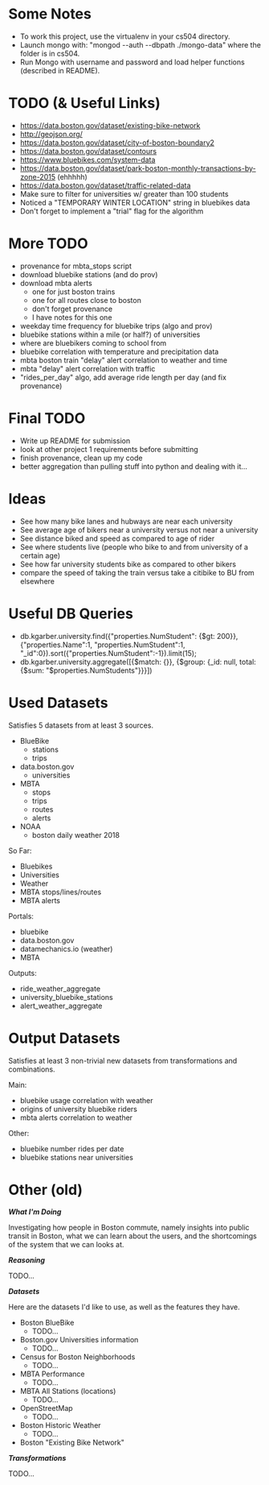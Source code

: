 
# Some Notes
* To work this project, use the virtualenv in your cs504 directory.
* Launch mongo with: "mongod --auth --dbpath ./mongo-data" where the folder is in cs504.
* Run Mongo with username and password and load helper functions (described in README).

# TODO (& Useful Links)
* https://data.boston.gov/dataset/existing-bike-network
* http://geojson.org/
* https://data.boston.gov/dataset/city-of-boston-boundary2
* https://data.boston.gov/dataset/contours
* https://www.bluebikes.com/system-data
* https://data.boston.gov/dataset/park-boston-monthly-transactions-by-zone-2015 (ehhhhh)
* https://data.boston.gov/dataset/traffic-related-data
* Make sure to filter for universities w/ greater than 100 students
* Noticed a "TEMPORARY WINTER LOCATION" string in bluebikes data
* Don't forget to implement a "trial" flag for the algorithm

# More TODO
* provenance for mbta_stops script
* download bluebike stations (and do prov)
* download mbta alerts
	* one for just boston trains
	* one for all routes close to boston
	* don't forget provenance
	* I have notes for this one
* weekday time frequency for bluebike trips (algo and prov)
* bluebike stations within a mile (or half?) of universities
* where are bluebikers coming to school from
* bluebike correlation with temperature and precipitation data
* mbta boston train "delay" alert correlation to weather and time
* mbta "delay" alert correlation with traffic
* "rides_per_day" algo, add average ride length per day (and fix provenance)

# Final TODO
* Write up README for submission
* look at other project 1 requirements before submitting
* finish provenance, clean up my code
* better aggregation than pulling stuff into python and dealing with it...

# Ideas
* See how many bike lanes and hubways are near each university
* See average age of bikers near a university versus not near a university
* See distance biked and speed as compared to age of rider
* See where students live (people who bike to and from university of a certain age)
* See how far university students bike as compared to other bikers
* compare the speed of taking the train versus take a citibike to BU from elsewhere

# Useful DB Queries
* db.kgarber.university.find({"properties.NumStudent": {$gt: 200}}, {"properties.Name":1, "properties.NumStudent":1, "\_id":0}).sort({"properties.NumStudent":-1}).limit(15);
* db.kgarber.university.aggregate([{$match: {}}, {$group: {\_id: null, total: {$sum: "$properties.NumStudents"}}}])

# Used Datasets

Satisfies 5 datasets from at least 3 sources.

* BlueBike
	* stations
	* trips
* data.boston.gov
	* universities
* MBTA
	* stops
	* trips
	* routes
	* alerts
* NOAA
	* boston daily weather 2018

So Far:
* Bluebikes
* Universities
* Weather
* MBTA stops/lines/routes
* MBTA alerts

Portals:
* bluebike
* data.boston.gov
* datamechanics.io (weather)
* MBTA

Outputs:
* ride_weather_aggregate
* university_bluebike_stations
* alert_weather_aggregate

# Output Datasets

Satisfies at least 3 non-trivial new datasets from transformations and combinations.

Main:
* bluebike usage correlation with weather
* origins of university bluebike riders
* mbta alerts correlation to weather

Other:
* bluebike number rides per date
* bluebike stations near universities

# Other (old)

***What I'm Doing***

Investigating how people in Boston commute, namely insights into public transit in Boston, what we can learn about the users, and the shortcomings of the system that we can looks at.

***Reasoning***

TODO...

***Datasets***

Here are the datasets I'd like to use, as well as the features they have.

* Boston BlueBike
    * TODO...
* Boston.gov Universities information
    * TODO...
* Census for Boston Neighborhoods
    * TODO...
* MBTA Performance
    * TODO...
* MBTA All Stations (locations)
	* TODO...
* OpenStreetMap
    * TODO...
* Boston Historic Weather
    * TODO...
* Boston "Existing Bike Network"

***Transformations***

TODO...
